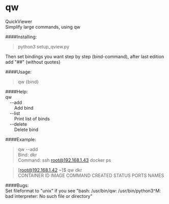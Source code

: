 # qw
QuickViewer  
Simplify large commands, using qw 

####Installing:  
>python3 setup_qview.py  

Then set bindings you want step by step (bind-command), after last edition add "##" (without quotes)  

####Usage:  
> qw {bind}  
  
####Help:  
qw  
&emsp;--add  
&emsp;&emsp;Add bind  
&emsp;--list  
&emsp;&emsp;Print list of binds  
&emsp;--delete  
&emsp;&emsp;Delete bind  
  
####Example:  
> qw --add  
> Bind: dkr  
> Command: ssh root@192.168.1.43 docker ps  
  
> [root@192.168.1.42 ~]$ qw dkr  
> CONTAINER ID        IMAGE                                                                    COMMAND                  CREATED             STATUS              PORTS               NAMES  
  
  
####Bugs:  
Set fileformat to "unix" if you see "bash: /usr/bin/qw: /usr/bin/python3^M: bad interpreter: No such file or directory"
